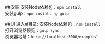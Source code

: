 ##安装
安装Node依赖包：```npm install```  
安装gulp：```npm install -g gulp```  

##UI
进入ui目录:
安装Node依赖包：```npm install```  
打开浏览器预览：```gulp sync```  
浏览器地址：```http://localhost:3000/example/```  